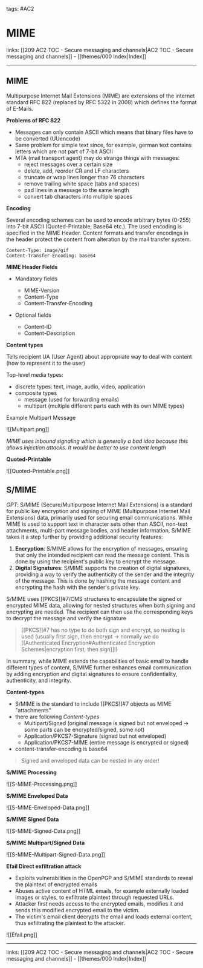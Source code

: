 tags: #AC2

# MIME

links: [[209 AC2 TOC - Secure messaging and channels|AC2 TOC - Secure messaging and channels]] - [[themes/000 Index|Index]]

---

## MIME

Multipurpose Internet Mail Extensions (MIME) are extensions of the internet standard RFC 822 (replaced by RFC 5322 in 2008) which defines the format of E-Mails.

**Problems of RFC 822**

- Messages can only contain ASCII which means that binary files have to be converted (UUencode)
- Same problem for simple text since, for example, german text contains letters which are not part of 7-bit ASCII
- MTA (mail transport agent) may do strange things with messages:
	- reject messages over a certain size
	- delete, add, reorder CR and LF characters
	- truncate or wrap lines longer than 76 characters
	- remove trailing white space (tabs and spaces)
	- pad lines in a message to the same length
	- convert tab characters into multiple spaces

**Encoding**

Several encoding schemes can be used to encode arbitrary bytes (0-255) into 7-bit ASCII (Quoted-Printable, Base64 etc.). The used encoding is specified in the MIME Header. Content formats and transfer encodings in the header protect the content from alteration by the mail transfer system.

	Content-Type: image/gif
	Content-Transfer-Encoding: base64

**MIME Header Fields**

- Mandatory fields
	- MIME-Version
	- Content-Type
	- Content-Transfer-Encoding

- Optional fields
	- Content-ID
	- Content-Description

**Content types**

Tells recipient UA (User Agent) about appropriate way to deal with content (how to represent it to the user)

Top-level media types:

- discrete types: text, image, audio, video, application
- composite types
	- message (used for forwarding emails)
	- multipart (multiple different parts each with its own MIME types)

Example Multipart Message

![[Multipart.png]]

*MIME uses inbound signaling which is generally a bad idea because this allows injection attacks. It would be better to use content length*

**Quoted-Printable**

![[Quoted-Printable.png]]

## S/MIME

*GPT*:
S/MIME (Secure/Multipurpose Internet Mail Extensions) is a standard for public key encryption and signing of MIME (Multipurpose Internet Mail Extensions) data, primarily used for securing email communications. While MIME is used to support text in character sets other than ASCII, non-text attachments, multi-part message bodies, and header information, S/MIME takes it a step further by providing additional security features:

1. **Encryption**: S/MIME allows for the encryption of messages, ensuring that only the intended recipient can read the message content. This is done by using the recipient's public key to encrypt the message.
2. **Digital Signatures**: S/MIME supports the creation of digital signatures, providing a way to verify the authenticity of the sender and the integrity of the message. This is done by hashing the message content and encrypting the hash with the sender's private key.

S/MIME uses [[PKCS]]#7/CMS structures to encapsulate the signed or encrypted MIME data, allowing for nested structures when both signing and encrypting are needed. The recipient can then use the corresponding keys to decrypt the message and verify the signature

> [[PKCS]]#7 has no type to do both sign and encrypt, so nesting is used (usually first sign, then encrypt $\rightarrow$ normally we do [[Authenticated Encryption#Authenticated Encryption Schemes|encryption first, then sign]]!)

In summary, while MIME extends the capabilities of basic email to handle different types of content, S/MIME further enhances email communication by adding encryption and digital signatures to ensure confidentiality, authenticity, and integrity.

**Content-types**

- S/MIME is the standard to include [[PKCS]]#7 objects as MIME "attachments"
- there are following *Content-types*
	- Multipart/Signed (original message is signed but not enveloped $\rightarrow$ some parts can be encrypted/signed, some not)
	- Application/PKCS7-Signature (signed but not enveloped)
	- Application/PKCS7-MIME (entire message is encrypted or signed)
- content-transfer-encoding is base64

> Signed and enveloped data can be nested in any order!

**S/MIME Processing**

![[S-MIME-Processing.png]]

**S/MIME Enveloped Data**

![[S-MIME-Enveloped-Data.png]]

**S/MIME Signed Data**

![[S-MIME-Signed-Data.png]]

**S/MIME Multipart/Signed Data**

![[S-MIME-Multipart-Signed-Data.png]]

**Efail Direct exfiltration attack**

- Exploits vulnerabilities in the OpenPGP and S/MIME standards to reveal the plaintext of encrypted emails
- Abuses active content of HTML emails, for example externally loaded images or styles, to exfiltrate plaintext through requested URLs.
- Attacker first needs access to the encrypted emails, modifies it and sends this modified encrypted email to the victim.
- ﻿﻿The victim's email client decrypts the email and loads external content, thus exfiltrating the plaintext to the attacker.

![[Efail.png]]

---
links: [[209 AC2 TOC - Secure messaging and channels|AC2 TOC - Secure messaging and channels]] - [[themes/000 Index|Index]]